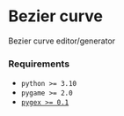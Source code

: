 # Bezier curve

Bezier curve editor/generator

### Requirements
- `python >= 3.10`
- `pygame >= 2.0`
- [`pygex >= 0.1`](https://github.com/teacondemns/pygex/tree/main)
